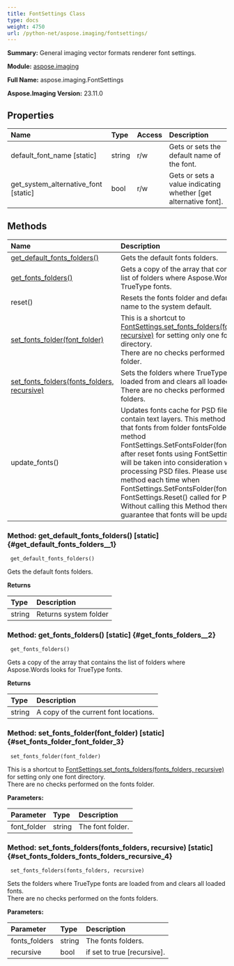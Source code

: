 ```yaml
---
title: FontSettings Class
type: docs
weight: 4750
url: /python-net/aspose.imaging/fontsettings/
---
```


**Summary:** General imaging vector formats renderer font settings.

**Module:** [aspose.imaging](/imaging/python-net/aspose.imaging/)

**Full Name:** aspose.imaging.FontSettings

**Aspose.Imaging Version:** 23.11.0

## **Properties**
| **Name** | **Type** | **Access** | **Description** |
| :- | :- | :- | :- |
| default_font_name [static] | string | r/w | Gets or sets the default name of the font. |
| get_system_alternative_font [static] | bool | r/w | Gets or sets a value indicating whether [get alternative font]. |
## **Methods**
| **Name** | **Description** |
| :- | :- |
| [get_default_fonts_folders()](#get_default_fonts_folders__1) | Gets the default fonts folders. |
| [get_fonts_folders()](#get_fonts_folders__2) | Gets a copy of the array that contains the list of folders where Aspose.Words looks for TrueType fonts. |
| reset() | Resets the fonts folder and default font name to the system default. |
| [set_fonts_folder(font_folder)](#set_fonts_folder_font_folder_3) | This is a shortcut to [FontSettings.set_fonts_folders(fonts_folders, recursive)](/imaging/python-net/aspose.imaging/fontsettings/) for setting only one font directory.<br/>            There are no checks performed on the fonts folder. |
| [set_fonts_folders(fonts_folders, recursive)](#set_fonts_folders_fonts_folders_recursive_4) | Sets the folders where TrueType fonts are loaded from and clears all loaded fonts.<br/>            There are no checks performed on the fonts folders. |
| update_fonts() | Updates fonts cache for PSD files that contain text layers. This method guarantees that fonts from folder fontsFolder using<br/>            method FontSettings.SetFontsFolder(fontsFolder) or after reset fonts using FontSettings.Reset() will be taken into consideration when processing PSD files. Please use this method each time when  <br/>            FontSettings.SetFontsFolder(fontsFolder) or FontSettings.Reset() called for PSD images. Without calling this Method there is no guarantee that fonts will be updated. |


### Method: get_default_fonts_folders()  [static] {#get_default_fonts_folders__1}


```
 get_default_fonts_folders() 
```

Gets the default fonts folders.

**Returns**

| Type | Description |
| :- | :- |
| string | Returns system folder |


### Method: get_fonts_folders()  [static] {#get_fonts_folders__2}


```
 get_fonts_folders() 
```

Gets a copy of the array that contains the list of folders where Aspose.Words looks for TrueType fonts.

**Returns**

| Type | Description |
| :- | :- |
| string | A copy of the current font locations. |


### Method: set_fonts_folder(font_folder)  [static] {#set_fonts_folder_font_folder_3}


```
 set_fonts_folder(font_folder) 
```

This is a shortcut to [FontSettings.set_fonts_folders(fonts_folders, recursive)](/imaging/python-net/aspose.imaging/fontsettings/) for setting only one font directory.<br/>            There are no checks performed on the fonts folder.

**Parameters:**

| Parameter | Type | Description |
| :- | :- | :- |
| font_folder | string | The font folder. |

### Method: set_fonts_folders(fonts_folders, recursive)  [static] {#set_fonts_folders_fonts_folders_recursive_4}


```
 set_fonts_folders(fonts_folders, recursive) 
```

Sets the folders where TrueType fonts are loaded from and clears all loaded fonts.<br/>            There are no checks performed on the fonts folders.

**Parameters:**

| Parameter | Type | Description |
| :- | :- | :- |
| fonts_folders | string | The fonts folders. |
| recursive | bool | if set to <c>true</c> [recursive]. |

